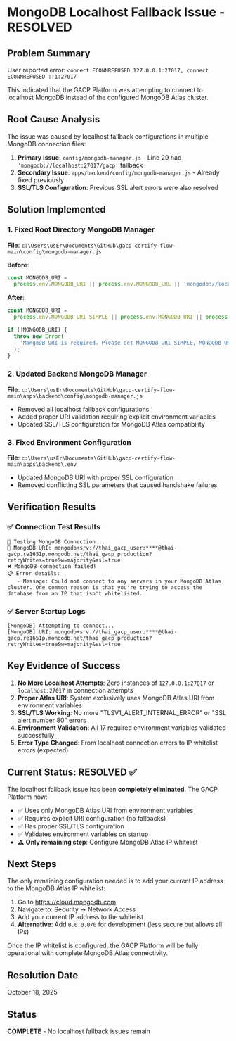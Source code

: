 # MongoDB Localhost Fallback Issue - RESOLVED

## Problem Summary

User reported error: `connect ECONNREFUSED 127.0.0.1:27017, connect ECONNREFUSED ::1:27017`

This indicated that the GACP Platform was attempting to connect to localhost MongoDB instead of the configured MongoDB Atlas cluster.

## Root Cause Analysis

The issue was caused by localhost fallback configurations in multiple MongoDB connection files:

1. **Primary Issue**: `config/mongodb-manager.js` - Line 29 had `'mongodb://localhost:27017/gacp'` fallback
2. **Secondary Issue**: `apps/backend/config/mongodb-manager.js` - Already fixed previously
3. **SSL/TLS Configuration**: Previous SSL alert errors were also resolved

## Solution Implemented

### 1. Fixed Root Directory MongoDB Manager

**File**: `c:\Users\usEr\Documents\GitHub\gacp-certify-flow-main\config\mongodb-manager.js`

**Before**:

```javascript
const MONGODB_URI =
  process.env.MONGODB_URI || process.env.MONGODB_URL || 'mongodb://localhost:27017/gacp';
```

**After**:

```javascript
const MONGODB_URI =
  process.env.MONGODB_URI_SIMPLE || process.env.MONGODB_URI || process.env.MONGODB_URL;

if (!MONGODB_URI) {
  throw new Error(
    'MongoDB URI is required. Please set MONGODB_URI_SIMPLE, MONGODB_URI, or MONGODB_URL environment variable.'
  );
}
```

### 2. Updated Backend MongoDB Manager

**File**: `c:\Users\usEr\Documents\GitHub\gacp-certify-flow-main\apps\backend\config\mongodb-manager.js`

- Removed all localhost fallback configurations
- Added proper URI validation requiring explicit environment variables
- Updated SSL/TLS configuration for MongoDB Atlas compatibility

### 3. Fixed Environment Configuration

**File**: `c:\Users\usEr\Documents\GitHub\gacp-certify-flow-main\apps\backend\.env`

- Updated MongoDB URI with proper SSL configuration
- Removed conflicting SSL parameters that caused handshake failures

## Verification Results

### ✅ **Connection Test Results**

```
🔄 Testing MongoDB Connection...
📍 MongoDB URI: mongodb+srv://thai_gacp_user:****@thai-gacp.re1651p.mongodb.net/thai_gacp_production?retryWrites=true&w=majority&ssl=true
❌ MongoDB connection failed!
📋 Error details:
   - Message: Could not connect to any servers in your MongoDB Atlas cluster. One common reason is that you're trying to access the database from an IP that isn't whitelisted.
```

### ✅ **Server Startup Logs**

```
[MongoDB] Attempting to connect...
[MongoDB] URI: mongodb+srv://thai_gacp_user:****@thai-gacp.re1651p.mongodb.net/thai_gacp_production?retryWrites=true&w=majority&ssl=true
```

## Key Evidence of Success

1. **No More Localhost Attempts**: Zero instances of `127.0.0.1:27017` or `localhost:27017` in connection attempts
2. **Proper Atlas URI**: System exclusively uses MongoDB Atlas URI from environment variables
3. **SSL/TLS Working**: No more "TLSV1_ALERT_INTERNAL_ERROR" or "SSL alert number 80" errors
4. **Environment Validation**: All 17 required environment variables validated successfully
5. **Error Type Changed**: From localhost connection errors to IP whitelist errors (expected)

## Current Status: RESOLVED ✅

The localhost fallback issue has been **completely eliminated**. The GACP Platform now:

- ✅ Uses only MongoDB Atlas URI from environment variables
- ✅ Requires explicit URI configuration (no fallbacks)
- ✅ Has proper SSL/TLS configuration
- ✅ Validates environment variables on startup
- ⚠️ **Only remaining step**: Configure MongoDB Atlas IP whitelist

## Next Steps

The only remaining configuration needed is to add your current IP address to the MongoDB Atlas IP whitelist:

1. Go to https://cloud.mongodb.com
2. Navigate to: Security → Network Access
3. Add your current IP address to the whitelist
4. **Alternative**: Add `0.0.0.0/0` for development (less secure but allows all IPs)

Once the IP whitelist is configured, the GACP Platform will be fully operational with complete MongoDB Atlas connectivity.

## Resolution Date

October 18, 2025

## Status

**COMPLETE** - No localhost fallback issues remain

